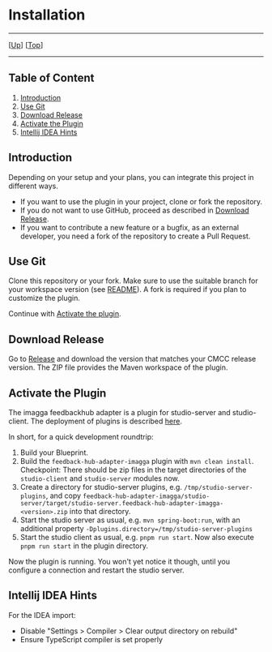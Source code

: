 # Installation

--------------------------------------------------------------------------------

\[[Up](README.md)\] \[[Top](#top)\]

--------------------------------------------------------------------------------

## Table of Content

1. [Introduction](#introduction)
1. [Use Git](#use-git)
2. [Download Release](#download-release)
3. [Activate the Plugin](#activate-the-plugin)
4. [Intellij IDEA Hints](#intellij-idea-hints)

## Introduction

Depending on your setup and your plans, you can integrate this project in different ways.

* If you want to use the plugin in your project, clone or fork the repository.
* If you do not want to use GitHub, proceed as described in [Download Release](#download-release).
* If you want to contribute a new feature or a bugfix, as an external developer, you need a fork of the repository to create a Pull Request. 

## Use Git 

Clone this repository or your fork. Make sure to use the suitable branch 
for your workspace version (see [README](../README.md)). A fork is required if
you plan to customize the plugin.

Continue with [Activate the plugin](#activate-the-plugin).

## Download Release

Go to [Release](https://github.com/CoreMedia/feedback-hub-adapter-imagga/releases) and download the version that matches your CMCC release version.
The ZIP file provides the Maven workspace of the plugin.

## Activate the Plugin

The imagga feedbackhub adapter is a plugin for studio-server and studio-client.
The deployment of plugins is described [here](https://documentation.coremedia.com/cmcc-10/artifacts/2101/webhelp/coremedia-en/content/ApplicationPlugins.html).

In short, for a quick development roundtrip: 
1. Build your Blueprint.
2. Build the `feedback-hub-adapter-imagga` plugin with `mvn clean install`.
   Checkpoint: There should be zip files in the target directories of the `studio-client` and `studio-server` modules now.
3. Create a directory for studio-server plugins, e.g. `/tmp/studio-server-plugins`, 
and copy `feedback-hub-adapter-imagga/studio-server/target/studio-server.feedback-hub-adapter-imagga-<version>.zip`
into that directory.
4. Start the studio server as usual, e.g. `mvn spring-boot:run`, with an additional property `-Dplugins.directory=/tmp/studio-server-plugins`
5. Start the studio client as usual, e.g. `pnpm run start`. Now also execute `pnpm run start` in the plugin directory. 

Now the plugin is running.  You won't yet notice it though, until you configure a connection 
and restart the studio server.  

## Intellij IDEA Hints

For the IDEA import:
- Disable "Settings > Compiler > Clear output directory on rebuild"
- Ensure TypeScript compiler is set properly
